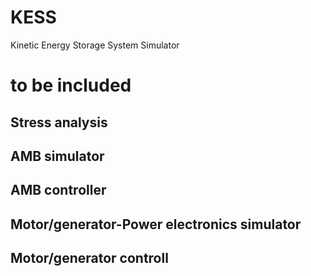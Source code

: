 # KESS
Kinetic Energy Storage System Simulator

# to be included
## Stress analysis
## AMB simulator
## AMB controller
## Motor/generator-Power electronics simulator
## Motor/generator controll

